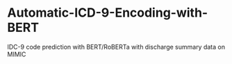 # Automatic-ICD-9-Encoding-with-BERT
IDC-9 code prediction with BERT/RoBERTa with discharge summary data on MIMIC

